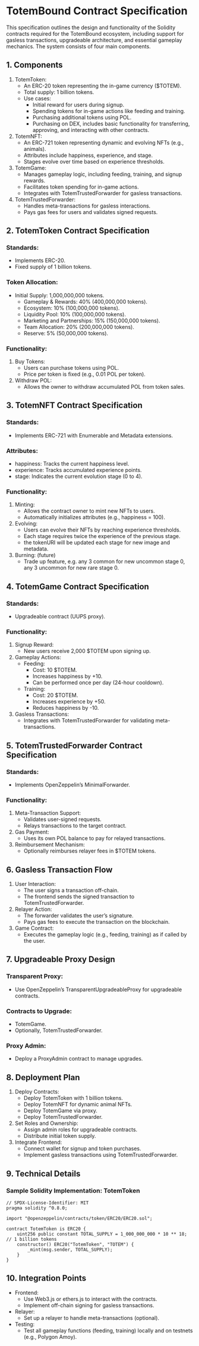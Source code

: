 # TotemBound Contract Specification
This specification outlines the design and functionality of the Solidity contracts required for the TotemBound ecosystem, including support for gasless transactions, upgradeable architecture, and essential gameplay mechanics. The system consists of four main components.

## 1. Components
1. TotemToken:
    - An ERC-20 token representing the in-game currency ($TOTEM).
    - Total supply: 1 billion tokens.
    - Use cases:
      - Initial reward for users during signup.
      - Spending tokens for in-game actions like feeding and training.
      - Purchasing additional tokens using POL.
      - Purchasing on DEX, includes basic functionality for transferring, approving, and interacting with other contracts.
2. TotemNFT:
    - An ERC-721 token representing dynamic and evolving NFTs (e.g., animals).
    - Attributes include happiness, experience, and stage.
    - Stages evolve over time based on experience thresholds.
3. TotemGame:
    - Manages gameplay logic, including feeding, training, and signup rewards.
    - Facilitates token spending for in-game actions.
    - Integrates with TotemTrustedForwarder for gasless transactions.
4. TotemTrustedForwarder:
    - Handles meta-transactions for gasless interactions.
    - Pays gas fees for users and validates signed requests.

## 2. TotemToken Contract Specification
### Standards:
  - Implements ERC-20.
  - Fixed supply of 1 billion tokens.
### Token Allocation:
  - Initial Supply: 1,000,000,000 tokens.
    - Gameplay & Rewards: 40% (400,000,000 tokens).
    - Ecosystem: 10% (100,000,000 tokens).
    - Liquidity Pool: 10% (100,000,000 tokens).
    - Marketing and Partnerships: 15% (150,000,000 tokens).
    - Team Allocation: 20% (200,000,000 tokens).
    - Reserve: 5% (50,000,000 tokens).
### Functionality:
1. Buy Tokens:
    - Users can purchase tokens using POL.
    - Price per token is fixed (e.g., 0.01 POL per token).
2. Withdraw POL:
    - Allows the owner to withdraw accumulated POL from token sales.

## 3. TotemNFT Contract Specification
### Standards:
  - Implements ERC-721 with Enumerable and Metadata extensions.
### Attributes:
  - happiness: Tracks the current happiness level.
  - experience: Tracks accumulated experience points.
  - stage: Indicates the current evolution stage (0 to 4).
### Functionality:
1. Minting:
    - Allows the contract owner to mint new NFTs to users.
    - Automatically initializes attributes (e.g., happiness = 100).
2. Evolving:
    - Users can evolve their NFTs by reaching experience thresholds.
    - Each stage requires twice the experience of the previous stage.
    - the tokenURI will be updated each stage for new image and metadata.
3. Burning: (future)
    - Trade up feature, e.g. any 3 common for new uncommon stage 0, any 3 uncommon for new rare stage 0.

## 4. TotemGame Contract Specification
### Standards:
  - Upgradeable contract (UUPS proxy).
### Functionality:
1. Signup Reward:
    - New users receive 2,000 $TOTEM upon signing up.
2. Gameplay Actions:
    - Feeding:
      - Cost: 10 $TOTEM.
      - Increases happiness by +10.
      - Can be performed once per day (24-hour cooldown).
    - Training:
      - Cost: 20 $TOTEM.
      - Increases experience by +50.
      - Reduces happiness by -10.
3. Gasless Transactions:
    - Integrates with TotemTrustedForwarder for validating meta-transactions.

## 5. TotemTrustedForwarder Contract Specification
### Standards:
  - Implements OpenZeppelin’s MinimalForwarder.
### Functionality:
1. Meta-Transaction Support:
    - Validates user-signed requests.
    - Relays transactions to the target contract.
2. Gas Payment:
    - Uses its own POL balance to pay for relayed transactions.
3. Reimbursement Mechanism:
    - Optionally reimburses relayer fees in $TOTEM tokens.

## 6. Gasless Transaction Flow
1. User Interaction:
    - The user signs a transaction off-chain.
    - The frontend sends the signed transaction to TotemTrustedForwarder.
2. Relayer Action:
    - The forwarder validates the user’s signature.
    - Pays gas fees to execute the transaction on the blockchain.
3. Game Contract:
    - Executes the gameplay logic (e.g., feeding, training) as if called by the user.

## 7. Upgradeable Proxy Design
### Transparent Proxy:
  - Use OpenZeppelin’s TransparentUpgradeableProxy for upgradeable contracts.
### Contracts to Upgrade:
  - TotemGame.
  - Optionally, TotemTrustedForwarder.
### Proxy Admin:
  - Deploy a ProxyAdmin contract to manage upgrades.

## 8. Deployment Plan
1. Deploy Contracts:
    - Deploy TotemToken with 1 billion tokens.
    - Deploy TotemNFT for dynamic animal NFTs.
    - Deploy TotemGame via proxy.
    - Deploy TotemTrustedForwarder.
2. Set Roles and Ownership:
    - Assign admin roles for upgradeable contracts.
    - Distribute initial token supply.
3. Integrate Frontend:
    - Connect wallet for signup and token purchases.
    - Implement gasless transactions using TotemTrustedForwarder.

## 9. Technical Details
### Sample Solidity Implementation: TotemToken
```solidity
// SPDX-License-Identifier: MIT
pragma solidity ^0.8.0;

import "@openzeppelin/contracts/token/ERC20/ERC20.sol";

contract TotemToken is ERC20 {
    uint256 public constant TOTAL_SUPPLY = 1_000_000_000 * 10 ** 18; // 1 billion tokens
    constructor() ERC20("TotemToken", "TOTEM") {
        _mint(msg.sender, TOTAL_SUPPLY);
    }
}
```

## 10. Integration Points
  - Frontend:
    - Use Web3.js or ethers.js to interact with the contracts.
    - Implement off-chain signing for gasless transactions.
  - Relayer:
    - Set up a relayer to handle meta-transactions (optional).
  - Testing:
    - Test all gameplay functions (feeding, training) locally and on testnets (e.g., Polygon Amoy).

